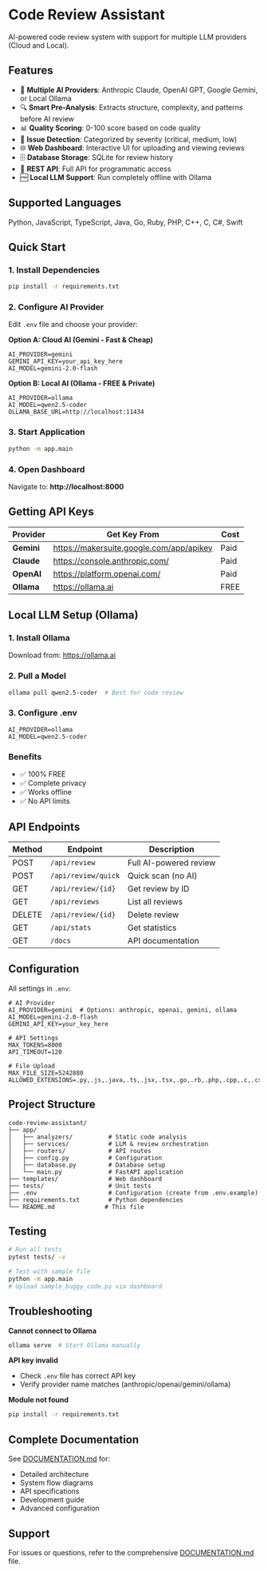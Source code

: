 # Code Review Assistant

AI-powered code review system with support for multiple LLM providers (Cloud and Local).

## Features

- 🤖 **Multiple AI Providers**: Anthropic Claude, OpenAI GPT, Google Gemini, or Local Ollama
- 🔍 **Smart Pre-Analysis**: Extracts structure, complexity, and patterns before AI review
- 📊 **Quality Scoring**: 0-100 score based on code quality
- 🎯 **Issue Detection**: Categorized by severity (critical, medium, low)
- 🌐 **Web Dashboard**: Interactive UI for uploading and viewing reviews
- 🗄️ **Database Storage**: SQLite for review history
- 🔌 **REST API**: Full API for programmatic access
- 🆓 **Local LLM Support**: Run completely offline with Ollama

## Supported Languages

Python, JavaScript, TypeScript, Java, Go, Ruby, PHP, C++, C, C#, Swift

## Quick Start

### 1. Install Dependencies
```bash
pip install -r requirements.txt
```

### 2. Configure AI Provider

Edit `.env` file and choose your provider:

**Option A: Cloud AI (Gemini - Fast & Cheap)**
```env
AI_PROVIDER=gemini
GEMINI_API_KEY=your_api_key_here
AI_MODEL=gemini-2.0-flash
```

**Option B: Local AI (Ollama - FREE & Private)**
```env
AI_PROVIDER=ollama
AI_MODEL=qwen2.5-coder
OLLAMA_BASE_URL=http://localhost:11434
```

### 3. Start Application
```bash
python -m app.main
```

### 4. Open Dashboard
Navigate to: **http://localhost:8000**

## Getting API Keys

| Provider | Get Key From | Cost |
|----------|-------------|------|
| **Gemini** | https://makersuite.google.com/app/apikey | Paid |
| **Claude** | https://console.anthropic.com/ | Paid |
| **OpenAI** | https://platform.openai.com/ | Paid |
| **Ollama** | https://ollama.ai | FREE |

## Local LLM Setup (Ollama)

### 1. Install Ollama
Download from: https://ollama.ai

### 2. Pull a Model
```bash
ollama pull qwen2.5-coder  # Best for code review
```

### 3. Configure .env
```env
AI_PROVIDER=ollama
AI_MODEL=qwen2.5-coder
```

### Benefits
- ✅ 100% FREE
- ✅ Complete privacy
- ✅ Works offline
- ✅ No API limits

## API Endpoints

| Method | Endpoint | Description |
|--------|----------|-------------|
| POST | `/api/review` | Full AI-powered review |
| POST | `/api/review/quick` | Quick scan (no AI) |
| GET | `/api/review/{id}` | Get review by ID |
| GET | `/api/reviews` | List all reviews |
| DELETE | `/api/review/{id}` | Delete review |
| GET | `/api/stats` | Get statistics |
| GET | `/docs` | API documentation |

## Configuration

All settings in `.env`:

```env
# AI Provider
AI_PROVIDER=gemini  # Options: anthropic, openai, gemini, ollama
AI_MODEL=gemini-2.0-flash
GEMINI_API_KEY=your_key_here

# API Settings
MAX_TOKENS=8000
API_TIMEOUT=120

# File Upload
MAX_FILE_SIZE=5242880
ALLOWED_EXTENSIONS=.py,.js,.java,.ts,.jsx,.tsx,.go,.rb,.php,.cpp,.c,.cs,.swift
```

## Project Structure

```
code-review-assistant/
├── app/
│   ├── analyzers/          # Static code analysis
│   ├── services/           # LLM & review orchestration
│   ├── routers/            # API routes
│   ├── config.py           # Configuration
│   ├── database.py         # Database setup
│   └── main.py             # FastAPI application
├── templates/              # Web dashboard
├── tests/                  # Unit tests
├── .env                    # Configuration (create from .env.example)
├── requirements.txt        # Python dependencies
└── README.md              # This file
```

## Testing

```bash
# Run all tests
pytest tests/ -v

# Test with sample file
python -m app.main
# Upload sample_buggy_code.py via dashboard
```

## Troubleshooting

**Cannot connect to Ollama**
```bash
ollama serve  # Start Ollama manually
```

**API key invalid**
- Check `.env` file has correct API key
- Verify provider name matches (anthropic/openai/gemini/ollama)

**Module not found**
```bash
pip install -r requirements.txt
```

## Complete Documentation

See [DOCUMENTATION.md](DOCUMENTATION.md) for:
- Detailed architecture
- System flow diagrams
- API specifications
- Development guide
- Advanced configuration

## Support

For issues or questions, refer to the comprehensive [DOCUMENTATION.md](DOCUMENTATION.md) file.
